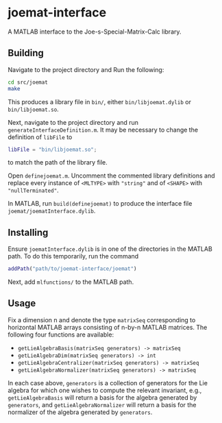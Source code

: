 # joemat-interface

A MATLAB interface to the Joe-s-Special-Matrix-Calc library.

## Building

Navigate to the project directory and Run the following:
```sh
cd src/joemat
make
```
This produces a library file in `bin/`, either `bin/libjoemat.dylib` or `bin/libjoemat.so`.

Next, navigate to the project directory and run `generateInterfaceDefinition.m`.
It may be necessary to change the definition of `libFile` to
```m
libFile = "bin/libjoemat.so";
```
to match the path of the library file.

Open `definejoemat.m`. Uncomment the commented library definitions
and replace every instance of `<MLTYPE>` with `"string"`
and of `<SHAPE>` with `"nullTerminated"`.

In MATLAB, run `build(definejoemat)` to produce the interface file
`joemat/joematInterface.dylib`.

## Installing
Ensure `joematInterface.dylib` is in one of the directories in
the MATLAB path. To do this temporarily, run the command
```m
addPath("path/to/joemat-interface/joemat")
```
Next, add `mlfunctions/` to the MATLAB path.

## Usage
Fix a dimension n and denote the type `matrixSeq` corresponding to
horizontal MATLAB arrays consisting of n-by-n MATLAB matrices.
The following four functions are available:

* `getLieAlgebraBasis(matrixSeq generators) -> matrixSeq`
* `getLieAlgebraDim(matrixSeq generators) -> int`
* `getLieAlgebraCentralizer(matrixSeq generators) -> matrixSeq`
* `getLieAlgebraNormalizer(matrixSeq generators) -> matrixSeq`

In each case above, `generators` is a collection of generators
for the Lie algebra for which one wishes to compute the
relevant invariant, e.g., `getLieAlgebraBasis` will return
a basis for the algebra generated by `generators`,
and `getLieAlgebraNormalizer` will return
a basis for the normalizer of the algebra generated by `generators`.
